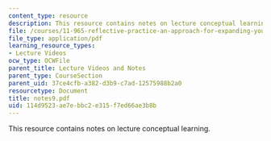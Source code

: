 ```yaml
---
content_type: resource
description: This resource contains notes on lecture conceptual learning.
file: /courses/11-965-reflective-practice-an-approach-for-expanding-your-learning-frontiers-january-iap-2007/114d9523ae7ebbc2e315f7ed66ae3b8b_notes9.pdf
file_type: application/pdf
learning_resource_types:
- Lecture Videos
ocw_type: OCWFile
parent_title: Lecture Videos and Notes
parent_type: CourseSection
parent_uid: 37ce4cfb-a382-d3b9-c7ad-12575988b2a0
resourcetype: Document
title: notes9.pdf
uid: 114d9523-ae7e-bbc2-e315-f7ed66ae3b8b
---
```

This resource contains notes on lecture conceptual learning.

